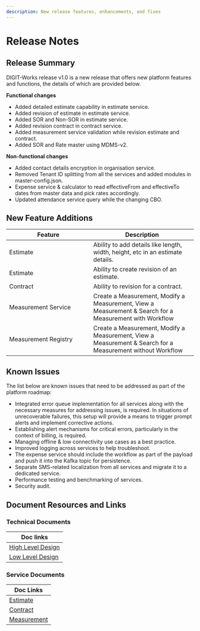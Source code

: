 ```yaml
---
description: New release features, enhancements, and fixes
---
```


# Release Notes

## Release Summary <a href="#release-summary" id="release-summary"></a>

DIGIT-Works release v1.0 is a new release that offers new platform features and functions, the details of which are provided below.

**Functional changes**&#x20;

* Added detailed estimate capability in estimate service.
* Added revision of estimate in estimate service.
* Added SOR and Non-SOR in estimate service.
* Added revision contract in contract service.
* Added measurement service validation while revision estimate and contract.
* Added SOR and Rate master using MDMS-v2.

**Non-functional changes**&#x20;

* Added contact details encryption in organisation service.
* Removed Tenant ID splitting from all the services and added modules in master-config.json.
* Expense service & calculator to read effectiveFrom and effectiveTo dates from master data and pick rates accordingly.
* Updated attendance service query while the changing CBO.

## New ‌Feature Additions <a href="#new-feature-additions" id="new-feature-additions"></a>

<table><thead><tr><th width="210">Feature</th><th>Description</th></tr></thead><tbody><tr><td>Estimate</td><td>Ability to add details like length, width, height, etc in an estimate details.</td></tr><tr><td>Estimate</td><td>Ability to create revision of an estimate.</td></tr><tr><td>Contract</td><td>Ability to revision for a contract.</td></tr><tr><td>Measurement Service</td><td>Create a Measurement, Modify a Measurement, View a Measurement &#x26; Search for a Measurement with Workflow</td></tr><tr><td>Measurement Registry</td><td>Create a Measurement, Modify a Measurement, View a Measurement &#x26; Search for a Measurement without Workflow</td></tr></tbody></table>

## Known Issues

The list below are known issues that need to be addressed as part of the platform roadmap:

* Integrated error queue implementation for all services along with the necessary measures for addressing issues, is required. In situations of unrecoverable failures, this setup will provide a means to trigger prompt alerts and implement corrective actions.
* Establishing alert mechanisms for critical errors, particularly in the context of billing, is required.&#x20;
* Managing offline & low connectivity use cases as a best practice.
* Improved logging across services to help troubleshoot.
* The expense service should include the workflow as part of the payload and push it into the Kafka topic for persistence.&#x20;
* Separate SMS-related localization from all services and migrate it to a dedicated service.
* Performance testing and benchmarking of services.
* Security audit.

## Document Resources and Links <a href="#document-resources-and-links" id="document-resources-and-links"></a>

### Technical Documents

| Doc links                                                 |
| --------------------------------------------------------- |
| [High Level Design](../architecture/high-level-design.md) |
| [Low Level Design](../architecture/low-level-design/)     |

### Service Documents

| Doc Links                                                                             |
| ------------------------------------------------------------------------------------- |
| [Estimate](../platform-services/estimate.md)                                          |
| [Contract](../configuration/service-configuration/contract.md)                        |
| [Measurement](../architecture/low-level-design/services/detailed-measurement-book.md) |
